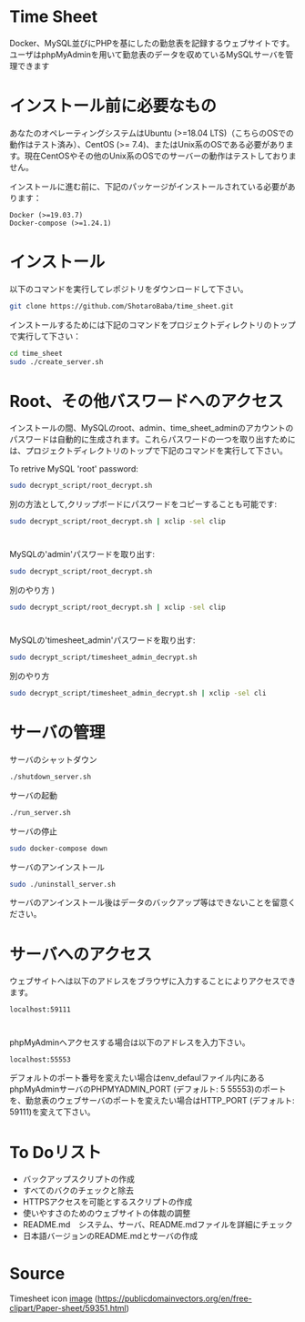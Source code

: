# Time Sheet
Docker、MySQL並びにPHPを基にしたの勤怠表を記録するウェブサイトです。ユーザはphpMyAdminを用いて勤怠表のデータを収めているMySQLサーバを管理できます


# インストール前に必要なもの
あなたのオペレーティングシステムはUbuntu (>=18.04 LTS)（こちらのOSでの動作はテスト済み）、CentOS (>= 7.4)、またはUnix系のOSである必要があります。現在CentOSやその他のUnix系のOSでのサーバーの動作はテストしておりません。

インストールに進む前に、下記のパッケージがインストールされている必要があります：

```
Docker (>=19.03.7)
Docker-compose (>=1.24.1)
```
# インストール
以下のコマンドを実行してレポジトリをダウンロードして下さい。

```bash
git clone https://github.com/ShotaroBaba/time_sheet.git
```

インストールするためには下記のコマンドをプロジェクトディレクトリのトップで実行して下さい：
```bash
cd time_sheet
sudo ./create_server.sh
```

# Root、その他バスワードへのアクセス

インストールの間、MySQLのroot、admin、time_sheet_adminのアカウントのパスワードは自動的に生成されます。これらパスワードの一つを取り出すためには、プロジェクトディレクトリのトップで下記のコマンドを実行して下さい。

To retrive MySQL 'root' password:
```bash
sudo decrypt_script/root_decrypt.sh
```
別の方法として,クリップボードにパスワードをコピーすることも可能です:
```bash
sudo decrypt_script/root_decrypt.sh | xclip -sel clip
```
#
MySQLの'admin'パスワードを取り出す:
```bash
sudo decrypt_script/root_decrypt.sh
```
別のやり方
)
```bash
sudo decrypt_script/root_decrypt.sh | xclip -sel clip
```
#
MySQLの'timesheet_admin'パスワードを取り出す:
```bash
sudo decrypt_script/timesheet_admin_decrypt.sh
```
別のやり方
```bash
sudo decrypt_script/timesheet_admin_decrypt.sh | xclip -sel cli
```
# サーバの管理

サーバのシャットダウン
```bash
./shutdown_server.sh
```

サーバの起動
```bash
./run_server.sh
```

サーバの停止
```bash
sudo docker-compose down
```

サーバのアンインストール
```bash
sudo ./uninstall_server.sh
```
サーバのアンインストール後はデータのバックアップ等はできないことを留意ください。

# サーバへのアクセス
ウェブサイトへは以下のアドレスをブラウザに入力することによりアクセスできます。
```
localhost:59111
```
#
phpMyAdminへアクセスする場合は以下のアドレスを入力下さい。
```bash
localhost:55553
```

デフォルトのポート番号を変えたい場合はenv_defaulファイル内にあるphpMyAdminサーバのPHPMYADMIN_PORT (デフォルト: 5 55553)のポートを、勤怠表のウェブサーバのポートを変えたい場合はHTTP_PORT (デフォルト: 59111)を変えて下さい。

# To Doリスト
- バックアップスクリプトの作成
- すべてのバクのチェックと除去
- HTTPSアクセスを可能とするスクリプトの作成
- 使いやすさのためのウェブサイトの体裁の調整
- README.md　システム、サーバ、README.mdファイルを詳細にチェック
- 日本語バージョンのREADME.mdとサーバの作成


# Source
  Timesheet icon [image](https://publicdomainvectors.org/en/free-clipart/Paper-sheet/59351.html) (https://publicdomainvectors.org/en/free-clipart/Paper-sheet/59351.html)